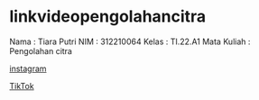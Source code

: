 # linkvideopengolahancitra

Nama        : Tiara Putri
NIM         : 312210064
Kelas       : TI.22.A1
Mata Kuliah : Pengolahan citra


[instagram](https://www.instagram.com/reel/C4aTDF2g3T9/?utm_source=ig_web_copy_link&igsh=MzRlODBiNWFlZA==)

[TikTok](https://www.tiktok.com/@racunshopee0063/video/7345424093358918919)
